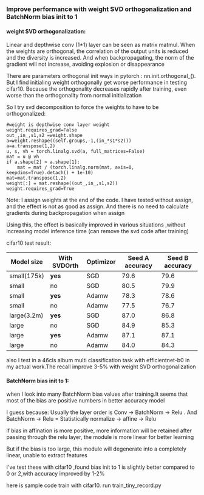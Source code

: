 ###  Improve performance with weight SVD orthogonalization and BatchNorm bias init to 1
####  weight SVD orthogonalization:
Linear and depthwise conv (1*1) layer can be seen as matrix matmul. When the weights are orthogonal, the correlation of the output units is reduced and the diversity is increased. And when backpropagating, the norm of the gradient will not increase, avoiding explosion or disappearance

There are parameters orthogonal init ways in pytorch : nn.init.orthogonal_().
But I find initialing weight orthogonally get worse performance in testing cifar10. Because the orthogonality decreases rapidly after training, even worse than the orthogonality from normal initialization

So I try svd decomposition to force the weights to have to be orthogonalized:
```
#weight is depthwise conv layer weight
weight.requires_grad=False
out_,in_,s1,s2 =weight.shape
a=weight.reshape((self.groups,-1,(in_*s1*s2)))
a=a.transpose(1,2)
u, s, vh = torch.linalg.svd(a, full_matrices=False)
mat = u @ vh
if a.shape[2] > a.shape[1]:
    mat = mat / (torch.linalg.norm(mat, axis=0, keepdims=True).detach() + 1e-10)
mat=mat.transpose(1,2)
weight[:] = mat.reshape((out_,in_,s1,s2))
weight.requires_grad=True
```
Note: I assign weights at the end of the code. I have tested without assign, and the effect is not as good as assign. And there is no need to calculate gradients during backpropagation when assign

Using this, the effect is basically improved in various situations ,without increasing model inference time (can remove the svd code after training)

cifar10 test result:

| Model size  | With SVDOrth  |  Optimizor | Seed A accuracy  | Seed B accuracy  |
| ------------ | ------------ | ------------ | ------------ | ------------ |
| small(175k)  | **yes**  |  SGD |  79.6 | 79.6|
| small | no | SGD | 80.5 | 79.9 |
|small	|**yes**	|Adamw	|78.3|	78.6|
|small|	no|	Adamw|	77.5|	76.7|
|large(3.2m)|	**yes**|	SGD|	87.0|	86.8|
|large|	no|	SGD|	84.9|	85.3|
|large|**yes** |	Adamw | 87.1|	87.1|
|large|	no	|Adamw|	84.0|	84.3|

also I test in a 46cls album multi classification task with efficientnet-b0 in my actual work.The recall improve 3-5% with weight SVD orthogonalization

####  BatchNorm bias init to 1:
when I look into many BatchNorm bias values after training.It seems that most of the bias are positive numbers in better accuracy model

I guess because: Usually the layer order is Conv -> BatchNorm -> Relu . 
And BatchNorm -> Relu = Statistically normalize -> affine -> Relu

if bias in affination is more positive, more information will be retained after passing through the relu layer, the module is more linear for better learning

But if the bias is too large, this module will degenerate into a completely linear, unable to extract features

I've test these with cifar10 ,found bias init to 1 is slightly better compared to 0 or 2,with accuracy improved by 1-2%

here is sample code train with cifar10. run train_tiny_record.py 
